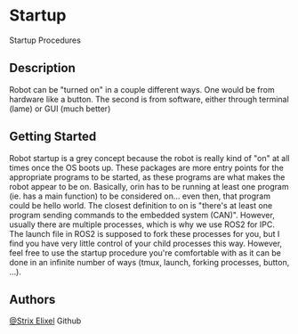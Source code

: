 # Startup

Startup Procedures

## Description

Robot can be "turned on" in a couple different ways. One would be from hardware like a button. The second is from software,
either through terminal (lame) or GUI (much better)

## Getting Started

Robot startup is a grey concept because the robot is really kind of "on" at all times once the OS boots up. These packages are more entry points for the appropriate programs to be started, as these programs are what makes the robot appear to be on. Basically, orin has to be running at least one program (ie. has a main function) to be considered on... even then, that program could be hello world. The closest definition to on is "there's at least one program sending commands to the embedded system (CAN)". However, usually there are multiple processes, which is why we use ROS2 for IPC. The launch file in ROS2 is supposed to fork these processes for you, but I find you have very little control of your child processes this way. However, feel free to use the startup procedure you're comfortable with as it can be done in an infinite number of ways (tmux, launch, forking processes, button, ...). 

## Authors

[@Strix Elixel](https://github.com/Repo-Factory/) Github
